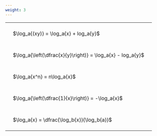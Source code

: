 ```yaml
---
weight: 3
---
```


<style type="text/css">
#T_f5aab th.col_heading {
  text-align: left;
  font-size: 1em;
}
#T_f5aab td {
  text-align: left;
  font-size: 1em;
  padding: 1.5em;
}
</style>
<table id="T_f5aab">
  <thead>
  </thead>
  <tbody>
    <tr>
      <td id="T_f5aab_row0_col0" class="data row0 col0" >$\log_a{(xy)} = \log_a{x} + log_a{y}$</td>
    </tr>
    <tr>
      <td id="T_f5aab_row1_col0" class="data row1 col0" >$\log_a{\left(\dfrac{x}{y}\right)} = \log_a{x} - log_a{y}$</td>
    </tr>
    <tr>
      <td id="T_f5aab_row2_col0" class="data row2 col0" >$\log_a{x^n} = n\log_a{x}$</td>
    </tr>
    <tr>
      <td id="T_f5aab_row3_col0" class="data row3 col0" >$\log_a{\left(\dfrac{1}{x}\right)} = -\log_a{x}$</td>
    </tr>
    <tr>
      <td id="T_f5aab_row4_col0" class="data row4 col0" >$\log_a{x} = \dfrac{\log_b{x}}{\log_b{a}}$</td>
    </tr>
  </tbody>
</table>
